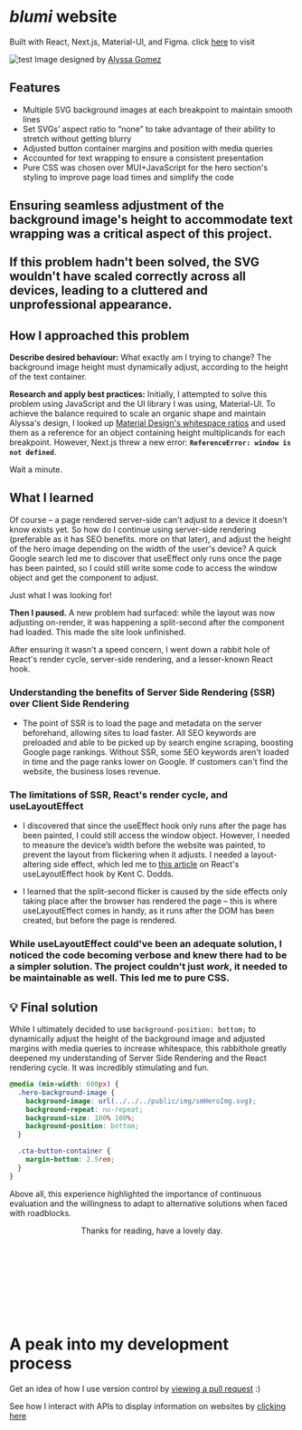 # <em>blumi</em> website

Built with React, Next.js, Material-UI, and Figma. click [here](blumidesign.ca) to visit

![test](/public/img/blumiGif.gif)
Image designed by [Alyssa Gomez](https://www.linkedin.com/in/alyssagomez29/)

## Features

- Multiple SVG background images at each breakpoint to maintain smooth lines
- Set SVGs’ aspect ratio to “none” to take advantage of their ability to stretch without getting blurry
- Adjusted button container margins and position with media queries
- Accounted for text wrapping to ensure a consistent presentation
- Pure CSS was chosen over MUI+JavaScript for the hero section's styling to improve page load times and simplify the code

<!-- ![](https://cdn.jsdelivr.net/gh/devicons/devicon/icons/react/react-original-wordmark.svg)

<img src="https://cdn.jsdelivr.net/gh/devicons/devicon/icons/react/react-original-wordmark.svg" width="70" height="auto" display="inline"  />

<img src="https://cdn.jsdelivr.net/gh/devicons/devicon/icons/nextjs/nextjs-original-wordmark.svg" width="70" height="auto" display="inline"  /> -->

<!-- ![Author](https://img.shields.io/badge/LinkedIn-blue?logo=linkedin&abelColorblue) -->

## Ensuring seamless adjustment of the background image's height to accommodate text wrapping was a critical aspect of this project. <br></br>If this problem hadn't been solved, the SVG wouldn't have scaled correctly across all devices, leading to a cluttered and unprofessional appearance.


## How I approached this problem

<strong>Describe desired behaviour:</strong> What exactly am I trying to change? The background image height must dynamically adjust, according to the height of the text container.


<strong>Research and apply best practices:</strong> Initially, I attempted to solve this problem using JavaScript and the UI library I was using, Material-UI. To achieve the balance required to scale an organic shape and maintain Alyssa's design, I looked up [Material Design's whitespace ratios](https://m2.material.io/design/layout/spacing-methods.html) and used them as a reference for an object containing height multiplicands for each breakpoint. However, Next.js threw a new error: <strong>```ReferenceError: window is not defined```</strong>.

Wait a minute. 

## What I learned

Of course – a page rendered server-side can't adjust to a device it doesn't know exists yet. So how do I continue using server-side rendering (preferable as it has SEO benefits. more on that later), and adjust the height of the hero image depending on the width of the user's device? A quick Google search led me to discover that useEffect only runs once the page has been painted, so I could still write some code to access the window object and get the component to adjust.

Just what I was looking for!

<strong>Then I paused.</strong> A new problem had surfaced: while the layout was now adjusting on-render, it was happening a split-second after the component had loaded. This made the site look unfinished.

After ensuring it wasn't a speed concern, I went down a rabbit hole of React's render cycle, server-side rendering, and a lesser-known React hook.


### Understanding the benefits of Server Side Rendering (SSR) over Client Side Rendering

- The point of SSR is to load the page and metadata on the server beforehand, allowing sites to load faster. All SEO keywords are preloaded and able to be picked up by search engine scraping, boosting Google page rankings. Without SSR, some SEO keywords aren't loaded in time and the page ranks lower on Google. If customers can't find the website, the business loses revenue.

### The limitations of SSR, React's render cycle, and useLayoutEffect

- I discovered that since the useEffect hook only runs after the page has been painted, I could still access the window object. However, I needed to measure the device’s width before the website was painted, to prevent the layout from flickering when it adjusts. I needed a layout-altering side effect, which led me to [this article](https://kentcdodds.com/blog/useeffect-vs-uselayouteffect) on React's useLayoutEffect hook by Kent C. Dodds.

- I learned that the split-second flicker is caused by the side effects only taking place after the browser has rendered the page – this is where useLayoutEffect comes in handy, as it runs after the DOM has been created, but before the page is rendered.


### While useLayoutEffect could've been an adequate solution, I noticed the code becoming verbose and knew there had to be a simpler solution. The project couldn't just <em>work</em>, it needed to be maintainable as well. This led me to pure CSS.

## 💡 Final solution

While I ultimately decided to use `background-position: bottom;` to dynamically adjust the height of the background image and adjusted margins with media queries to increase whitespace, this rabbithole greatly deepened my understanding of Server Side Rendering and the React rendering cycle. It was incredibly stimulating and fun.

```css
@media (min-width: 600px) {
  .hero-background-image {
    background-image: url(../../../public/img/smHeroImg.svg);
    background-repeat: no-repeat;
    background-size: 100% 100%;
    background-position: bottom;
  }

  .cta-button-container {
    margin-bottom: 2.5rem;
  }
}
```

Above all, this experience highlighted the importance of continuous evaluation and the willingness to adapt to alternative solutions when faced with roadblocks.


<div align="center">Thanks for reading, have a lovely day.</div>
<br></br>
<br></br>
<br></br>
<br></br>








# A peak into my development process

Get an idea of how I use version control by [viewing a pull request](https://github.com/tiganabryan/blumi-nextjs/pull/14) :)

See how I interact with APIs to display information on websites by [clicking here](https://github.com/tiganabryan/goalTrackerBE/blob/master/routes/controllers/goalTrackerController.js)

<!-- ---

## run on localhost

- Install dependencies: `yarn install`
- Start the server: `yarn run dev`
- Build on production: `yarn run build`

## built with

- React
- MUI
- NextJS
- Figma -->
